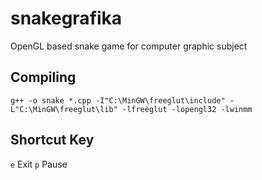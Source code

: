 # snakegrafika
OpenGL based snake game for computer graphic subject

## Compiling
```
g++ -o snake *.cpp -I"C:\MinGW\freeglut\include" -L"C:\MinGW\freeglut\lib" -lfreeglut -lopengl32 -lwinmm
```

## Shortcut Key
```e``` Exit
```p``` Pause
